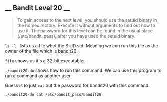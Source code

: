 __ Bandit Level 20 __
---

> To gain access to the next level, you should use the setuid binary in the homedirectory. Execute it without arguments to find out how to use it. The password for this level can be found in the usual place (/etc/bandit_pass), after you have used the setuid binary.

`ls -l ` lists us a file whet the SUID set. Meaning we can run this file as the owner of the file which is bandit20.

`file` shows us it's a 32-bit executable.

`./bandit20-do` shows how to run this command. We can use this program to run a command as another user.

Guess is to just `cat` out the password for bandit20 with this command.

```bash
./bandit20-do cat /etc/bandit_pass/bandit20
```